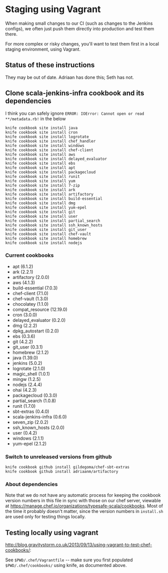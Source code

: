 # Staging using Vagrant

When making small changes to our CI (such as changes to the Jenkins
configs), we often just push them directly into production and test
them there.

For more complex or risky changes, you'll want to test them first in a
local staging environment, using Vagrant.

## Status of these instructions

They may be out of date.  Adriaan has done this; Seth has not.

## Clone scala-jenkins-infra cookbook and its dependencies

I think you can safely ignore `ERROR: IOError: Cannot open or read **/metadata.rb!` in the below

```
knife cookbook site install java
knife cookbook site install cron
knife cookbook site install logrotate
knife cookbook site install chef_handler
knife cookbook site install windows
knife cookbook site install chef-client
knife cookbook site install aws
knife cookbook site install delayed_evaluator
knife cookbook site install ebs
knife cookbook site install apt
knife cookbook site install packagecloud
knife cookbook site install runit
knife cookbook site install yum
knife cookbook site install 7-zip
knife cookbook site install ark
knife cookbook site install artifactory
knife cookbook site install build-essential
knife cookbook site install dmg
knife cookbook site install yum-epel
knife cookbook site install git
knife cookbook site install user
knife cookbook site install partial_search
knife cookbook site install ssh_known_hosts
knife cookbook site install git_user
knife cookbook site install chef-vault
knife cookbook site install homebrew
knife cookbook site install nodejs
```

### Current cookbooks

  - apt (6.1.2)
  - ark (2.2.1)
  - artifactory (2.0.0)
  - aws (4.1.3)
  - build-essential (7.0.3)
  - chef-client (7.1.0)
  - chef-vault (1.3.0)
  - chocolatey (1.1.0)
  - compat_resource (12.19.0)
  - cron (3.0.0)
  - delayed_evaluator (0.2.0)
  - dmg (2.2.2)
  - dpkg_autostart (0.2.0)
  - ebs (0.3.6)
  - git (4.2.2)
  - git_user (0.3.1)
  - homebrew (2.1.2)
  - java (1.39.0)
  - jenkins (5.0.2)
  - logrotate (2.1.0)
  - magic_shell (1.0.1)
  - mingw (1.2.5)
  - nodejs (2.4.4)
  - ohai (4.2.3)
  - packagecloud (0.3.0)
  - partial_search (1.0.8)
  - runit (1.7.0)
  - sbt-extras (0.4.0)
  - scala-jenkins-infra (0.6.0)
  - seven_zip (2.0.2)
  - ssh_known_hosts (2.0.0)
  - user (0.4.2)
  - windows (2.1.1)
  - yum-epel (2.1.2)

### Switch to unreleased versions from github

```
knife cookbook github install gildegoma/chef-sbt-extras
knife cookbook github install adriaanm/artifactory
```

### About dependencies

Note that we do not have any automatic process for keeping
the cookbook version numbers in this file in sync with
those on our chef server, viewable at
https://manage.chef.io/organizations/typesafe-scala/cookbooks.
Most of the time it probably doesn't matter, since the version
numbers in `install.sh` are used only for testing things locally.

## Testing locally using vagrant

http://blog.gravitystorm.co.uk/2013/09/13/using-vagrant-to-test-chef-cookbooks/:

See `$PWD/.chef/Vagrantfile` -- make sure you first populated `$PWD/.chef/cookbooks/` using knife,
as documented above.

